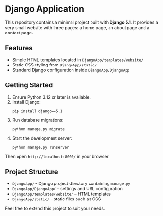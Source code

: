 # Django Application

This repository contains a minimal project built with **Django 5.1**. It provides a very small website with three pages: a home page, an about page and a contact page.

## Features
- Simple HTML templates located in `DjangoApp/templates/website/`
- Static CSS styling from `DjangoApp/static/`
- Standard Django configuration inside `DjangoApp/DjangoApp`

## Getting Started
1. Ensure Python 3.12 or later is available.
2. Install Django:
   ```bash
   pip install django==5.1
   ```
3. Run database migrations:
   ```bash
   python manage.py migrate
   ```
4. Start the development server:
   ```bash
   python manage.py runserver
   ```

Then open `http://localhost:8000/` in your browser.

## Project Structure
- `DjangoApp/` – Django project directory containing `manage.py`
- `DjangoApp/DjangoApp/` – settings and URL configuration
- `DjangoApp/templates/website/` – HTML templates
- `DjangoApp/static/` – static files such as CSS

Feel free to extend this project to suit your needs.
